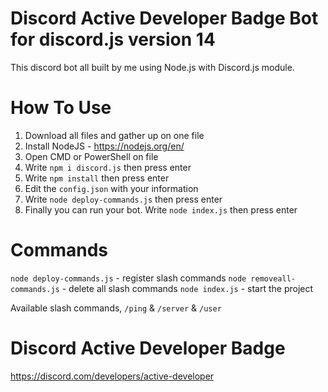# Discord Active Developer Badge Bot for discord.js version 14
This discord bot all built by me using Node.js with Discord.js module. 

# How To Use
1) Download all files and gather up on one file
2) Install NodeJS - https://nodejs.org/en/
3) Open CMD or PowerShell on file
4) Write `npm i discord.js` then press enter
5) Write `npm install` then press enter
6) Edit the `config.json` with your information
7) Write `node deploy-commands.js` then press enter
8) Finally you can run your bot. Write `node index.js` then press enter

# Commands
`node deploy-commands.js` - register slash commands
`node removeall-commands.js` - delete all slash commands 
`node index.js` - start the project

Available slash commands, `/ping` & `/server` & `/user`

# Discord Active Developer Badge
https://discord.com/developers/active-developer
